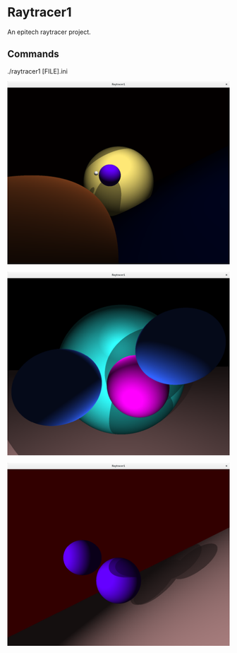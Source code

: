 # Raytracer1
An epitech raytracer project.

## Commands
./raytracer1 [FILE].ini

![SCREEN1](screenshots/planetes.png)

![SCREEN2](screenshots/raytracer_what_is_it.png)

![SCREEN3](screenshots/shadows_sphere_and_plan.png)
